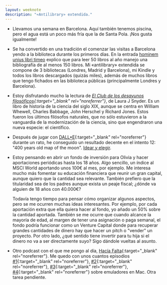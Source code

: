 ```yaml
---
layout: weeknote
description: "«Antilibrary» extendida."
---
```



- Llevamos una semana en Barcelona. Aquí también tenemos piscina, pero el agua
  está un poco más fría que la de Santa Pola. ¡Nos gusta igualmente!


- Se ha convertido en una tradición el comenzar las visitas a Barcelona yendo a
  la biblioteca durante los primeros días. En la entrada [hominem unius libri timeo][3] explico que para
  leer 50 libros al año manejo una bibliografía de al menos 150 libros. Mi
  «antilibrary» extendida se compone de 3 bibliotecas (Londres, Madrid y
  Barcelona), mi Kindle y todos los libros descargados (quizás miles), además de
  muchos libros que tengo fichados en las biblioteca públicas (principalmente
  Londres y Barcelona).


- Estoy disfrutando mucho la lectura de *[El Club de los desayunos filosóficos][4]{:target="_blank" rel="noreferrer"}*,
  de Laura J Snyder. Es un libro de historia de la ciencia del siglo XIX,
  aunque se centra en William Whewell, Charles Babbage, John Herschel y Richard
  Jones. Estos fueron los últimos filósofos naturales, que no sólo estuvieron a
  la vanguardia de la modernización de la ciencia, sino que engendraron una
  nueva especie: el científico.


- Después de jugar con [DALL•E][2]{:target="_blank" rel="noreferrer"} durante
  un rato, he conseguido un resultado decente en el intento 12: "400 years old
  map of the moon". [Idear y elegir][5].


- Estoy pensando en abrir un fondo de inversión para Olivia y hacer
  aportaciones periódicas hasta los 18 años. Algo sencillo, un índice al MSCI
  World aportando unos 100€ al mes, por ejemplo. Me interesa mucho más fomentar
  su educación financiera que reunir un gran capital, aunque quiero que la
  cantidad sea relevante. También prefiero que la titularidad sea de los
  padres aunque exista un peaje fiscal; ¿dónde va alguien de 18 años con
  40.000€?

  Todavía tengo tiempo para pensar cómo organizar algunos aspectos, pero se me
  ocurren muchas ideas interesantes. Por ejemplo, por cada aportación extra que
  ella quiera hacer al fondo, yo añado un 50% sobre la cantidad aportada.
  También se me ocurre que cuando alcance la mayoría de edad, al margen de
  tener una asignación o paga semanal, el fondo podría funcionar como un
  Venture Capital donde para recuperar grandes cantidades de dinero hay que
  hacer un pitch o "vender" un proyecto. Por otro lado, ¿qué sentido tiene
  invertir para tu hija si el dinero no va a ser directamente suyo? Sigo
  dándole vueltas al asunto.


- Otro podcast con el que me pongo al día, [Hacía Falta][1]{:target="_blank" rel="noreferrer"}.
  Me quedo con unos cuantos episodios [#1][6]{:target="_blank" rel="noreferrer"},
  [#2][7]{:target="_blank" rel="noreferrer"}, [#3][8]{:target="_blank" rel="noreferrer"},
  [#4][9]{:target="_blank" rel="noreferrer"} sobre emuladores en Mac. Otra tarea pendiente.



[1]: https://haciafalta.com/
[2]: https://labs.openai.com/
[3]: /hominem-unius-libri-timeo/
[4]: https://www.goodreads.com/book/show/58195145-el-club-de-los-desayunos-filos-ficos
[5]: /weeknotes/5/#reference
[6]: https://haciafalta.com/213-los-emuladores-son-para-el-verano
[7]: https://haciafalta.com/216-el-memo-del-mame
[8]: https://haciafalta.com/218-libertinaje-de-software
[9]: https://haciafalta.com/30-000-euros-por-un-dominio
